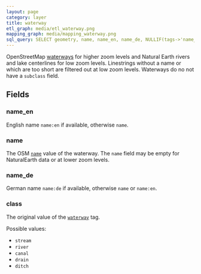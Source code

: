 ```yaml
---
layout: page
category: layer
title: waterway
etl_graph: media/etl_waterway.png
mapping_graph: media/mapping_waterway.png
sql_query: SELECT geometry, name, name_en, name_de, NULLIF(tags->'name_int', '') AS "name_int", NULLIF(tags->'name:latin', '') AS "name:latin", NULLIF(tags->'name:nonlatin', '') AS "name:nonlatin", class FROM layer_waterway(ST_SetSRID('BOX3D(-20037508.34 -20037508.34, 20037508.34 20037508.34)'::box3d, 3857 ), 14)
---
```

OpenStreetMap [waterways](http://wiki.openstreetmap.org/wiki/Waterways) for higher zoom levels
and Natural Earth rivers and lake centerlines for low zoom levels.
Linestrings without a name or which are too short are filtered
out at low zoom levels. Waterways do no not have a `subclass` field.

## Fields

### name_en

English name `name:en` if available, otherwise `name`.

### name

The OSM [`name`](http://wiki.openstreetmap.org/wiki/Key:name) value of the waterway.
The `name` field may be empty for NaturalEarth data or at lower zoom levels.

### name_de

German name `name:de` if available, otherwise `name` or `name:en`.

### class

The original value of the [`waterway`](http://wiki.openstreetmap.org/wiki/Key:waterway) tag.

Possible values:

- `stream`
- `river`
- `canal`
- `drain`
- `ditch`




